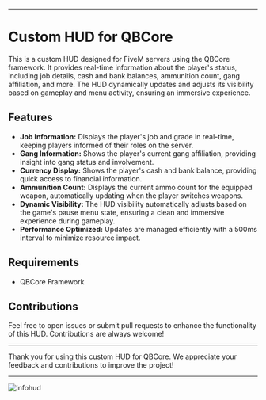 
---

# Custom HUD for QBCore

This is a custom HUD designed for FiveM servers using the QBCore framework. It provides real-time information about the player's status, including job details, cash and bank balances, ammunition count, gang affiliation, and more. The HUD dynamically updates and adjusts its visibility based on gameplay and menu activity, ensuring an immersive experience.

## Features

- **Job Information:** Displays the player's job and grade in real-time, keeping players informed of their roles on the server.
- **Gang Information:** Shows the player's current gang affiliation, providing insight into gang status and involvement.
- **Currency Display:** Shows the player's cash and bank balance, providing quick access to financial information.
- **Ammunition Count:** Displays the current ammo count for the equipped weapon, automatically updating when the player switches weapons.
- **Dynamic Visibility:** The HUD visibility automatically adjusts based on the game's pause menu state, ensuring a clean and immersive experience during gameplay.
- **Performance Optimized:** Updates are managed efficiently with a 500ms interval to minimize resource impact.

## Requirements

- QBCore Framework

## Contributions

Feel free to open issues or submit pull requests to enhance the functionality of this HUD. Contributions are always welcome!

---

Thank you for using this custom HUD for QBCore. We appreciate your feedback and contributions to improve the project!

---


![infohud](https://github.com/user-attachments/assets/ee91f475-a01d-430e-892f-cfea5749f917)
